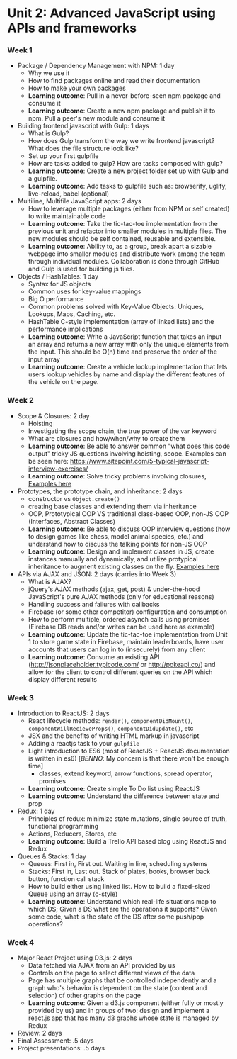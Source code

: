 # Unit 2: Advanced JavaScript using APIs and frameworks

### Week 1

- Package / Dependency Management with NPM: 1 day
  - Why we use it
  - How to find packages online and read their documentation
  - How to make your own packages
  - **Learning outcome**: Pull in a never-before-seen npm package and consume it
  - **Learning outcome**: Create a new npm package and publish it to npm. Pull a peer's new module and consume it
- Building frontend javascript with Gulp: 1 days
  - What is Gulp?
  - How does Gulp transform the way we write frontend javascript? What does the file structure look like?
  - Set up your first gulpfile
  - How are tasks added to gulp? How are tasks composed with gulp?
  - **Learning outcome**: Create a new project folder set up with Gulp and a gulpfile.
  - **Learning outcome**: Add tasks to gulpfile such as: browserify, uglify, live-reload, babel (optional)
- Multiline, Multifile JavaScript apps: 2 days
  - How to leverage multiple packages (either from NPM or self created) to write maintainable code
  - **Learning outcome**: Take the tic-tac-toe implementation from the previous unit and refactor into smaller modules in multiple files. The new modules should be self contained, reusable and extensible.
  - **Learning outcome**: Ability to, as a group, break apart a sizable webpage into smaller modules and distribute work among the team through individual modules. Collaboration is done through GitHub and Gulp is used for building js files.
- Objects / HashTables: 1 day
  - Syntax for JS objects
  - Common uses for key-value mappings
  - Big O performance
  - Common problems solved with Key-Value Objects: Uniques, Lookups, Maps, Caching, etc.
  - HashTable C-style implementation (array of linked lists) and the performance implications
  - **Learning outcome**: Write a JavaScript function that takes an input an array and returns a new array with only the unique elements from the input. This should be O(n) time and preserve the order of the input array
  - **Learning outcome**: Create a vehicle lookup implementation that lets users lookup vehicles by name and display the different features of the vehicle on the page.


### Week 2

- Scope & Closures: 2 day
  - Hoisting
  - Investigating the scope chain, the true power of the `var` keyword
  - What are closures and how/when/why to create them
  - **Learning outcome**: Be able to answer common "what does this code output" tricky JS questions involving hoisting, scope. Examples can be seen here: https://www.sitepoint.com/5-typical-javascript-interview-exercises/ 
  - **Learning outcome**: Solve tricky problems involving closures, [Examples here](https://github.com/C4Q/ac-curriculum-web/tree/master/unit2-apis-and-advanced-javascript/closure-challenges.md)
- Prototypes, the prototype chain, and inheritance: 2 days
  - constructor vs `Object.create()`
  - creating base classes and extending them via inheritance
  - OOP, Prototypical OOP VS traditional class-based OOP, non-JS OOP (Interfaces, Abstract Classes)
  - **Learning outcome**: Be able to discuss OOP interview questions (how to design games like chess, model animal species, etc.) and understand how to discuss the talking points for non-JS OOP
  - **Learning outcome**: Design and implement classes in JS, create instances manually and dynamically, and utilize protypical inheritance to augment existing classes on the fly. [Examples here](https://github.com/C4Q/ac-curriculum-web/tree/master/unit2-apis-and-advanced-javascript/oo-challenges.md)
- APIs via AJAX and JSON: 2 days (carries into Week 3)
  - What is AJAX?
  - jQuery's AJAX methods (ajax, get, post) & under-the-hood JavaScript's pure AJAX methods (only for educational reasons)
  - Handling success and failures with callbacks
  - Firebase (or some other competitor) configuration and consumption
  - How to perform multiple, ordered asynch calls using promises (Firebase DB reads and/or writes can be used here as example)
  - **Learning outcome**: Update the tic-tac-toe implementation from Unit 1 to store game state in Firebase, maintain leaderboards, have user accounts that users can log in to (insecurely) from any client
  - **Learning outcome**: Consume an existing API (http://jsonplaceholder.typicode.com/ or http://pokeapi.co/) and allow for the client to control different queries on the API which display different results 


### Week 3

- Introduction to ReactJS: 2 days
  - React lifecycle methods: `render()`, `componentDidMount()`, `componentWillRecieveProps()`, `componentDidUpdate()`, etc
  - JSX and the benefits of writing HTML markup in javascript
  - Adding a reactjs task to your `gulpfile`
  - Light introduction to ES6 (most of ReactJS + ReactJS documentation is written in es6) [_BENNO_: My concern is that there won't be enough time]
    - classes, extend keyword, arrow functions, spread operator, promises
  - **Learning outcome**: Create simple To Do list using ReactJS
  - **Learning outcome**: Understand the difference between state and prop
- Redux: 1 day
  - Principles of redux: minimize state mutations, single source of truth, functional programming
  - Actions, Reducers, Stores, etc
  - **Learning outcome**: Build a Trello API based blog using ReactJS and Redux
- Queues & Stacks: 1 day
  - Queues: First in, First out. Waiting in line, scheduling systems
  - Stacks: First in, Last out. Stack of plates, books, browser back button, function call stack
  - How to build either using linked list. How to build a fixed-sized Queue using an array (c-style)
  - **Learning outcome**: Understand which real-life situations map to which DS; Given a DS what are the operations it supports? Given some code, what is the state of the DS after some push/pop operations?

### Week 4

- Major React Project using D3.js: 2 days
  - Data fetched via AJAX from an API provided by us
  - Controls on the page to select different views of the data
  - Page has multiple graphs that be controlled independently and a graph who's behavior is dependent on the state (content and selection) of other graphs on the page
  - **Learning outcome**: Given a d3.js component (either fully or mostly provided by us) and in groups of two: design and implement a react.js app that has many d3 graphs whose state is managed by Redux
- Review: 2 days
- Final Assessment: .5 days
- Project presentations: .5 days
